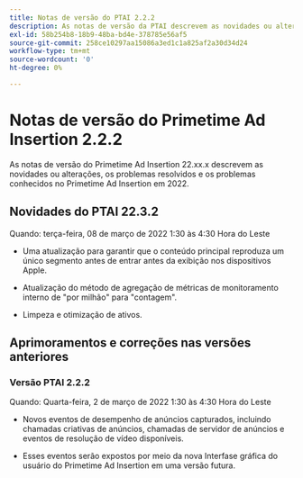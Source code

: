 ```yaml
---
title: Notas de versão do PTAI 2.2.2
description: As notas de versão da PTAI descrevem as novidades ou alterações, os problemas resolvidos e conhecidos no Primetime Ad Insertion no ano de 2022.
exl-id: 58b254b8-18b9-48ba-bd4e-378785e56af5
source-git-commit: 258ce10297aa15086a3ed1c1a825af2a30d34d24
workflow-type: tm+mt
source-wordcount: '0'
ht-degree: 0%

---
```


# Notas de versão do Primetime Ad Insertion 2.2.2

As notas de versão do Primetime Ad Insertion 22.xx.x descrevem as novidades ou alterações, os problemas resolvidos e os problemas conhecidos no Primetime Ad Insertion em 2022.

## Novidades do PTAI 22.3.2

Quando: terça-feira, 08 de março de 2022 1:30 às 4:30 Hora do Leste

* Uma atualização para garantir que o conteúdo principal reproduza um único segmento antes de entrar antes da exibição nos dispositivos Apple.

* Atualização do método de agregação de métricas de monitoramento interno de &quot;por milhão&quot; para &quot;contagem&quot;.

* Limpeza e otimização de ativos.

## Aprimoramentos e correções nas versões anteriores

### Versão PTAI 2.2.2

Quando: Quarta-feira, 2 de março de 2022 1:30 às 4:30 Hora do Leste

* Novos eventos de desempenho de anúncios capturados, incluindo chamadas criativas de anúncios, chamadas de servidor de anúncios e eventos de resolução de vídeo disponíveis.

* Esses eventos serão expostos por meio da nova Interfase gráfica do usuário do Primetime Ad Insertion em uma versão futura.
